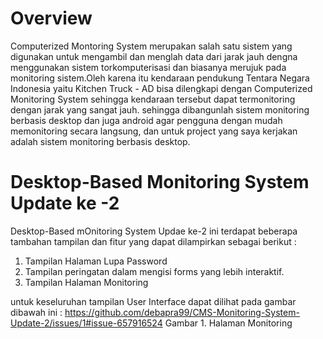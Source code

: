 # Overview
Computerized Montoring System merupakan salah satu sistem yang digunakan untuk mengambil 
dan menglah data dari jarak jauh dengna menggunakan sistem torkomputerisasi dan biasanya merujuk pada monitoring
sistem.Oleh karena itu kendaraan pendukung Tentara Negara Indonesia yaitu Kitchen Truck - AD bisa dilengkapi 
dengan Computerized Monitoring System sehingga kendaraan tersebut dapat termonitoring dengan jarak yang sangat 
jauh. sehingga dibangunlah sistem monitoring berbasis desktop dan juga android agar pengguna dengan mudah memonitoring 
secara langsung, dan untuk project yang saya kerjakan adalah sistem monitoring berbasis desktop.

# Desktop-Based Monitoring System Update ke -2
Desktop-Based mOnitoring System Updae ke-2 ini terdapat beberapa tambahan tampilan dan fitur yang dapat dilampirkan
sebagai berikut :
 
 1. Tampilan Halaman Lupa Password
 2. Tampilan peringatan dalam mengisi forms yang lebih interaktif.
 3. Tampilan Halaman Monitoring

untuk keseluruhan tampilan User Interface dapat dilihat pada gambar dibawah ini :
https://github.com/debapra99/CMS-Monitoring-System-Update-2/issues/1#issue-657916524
Gambar 1. Halaman Monitoring
